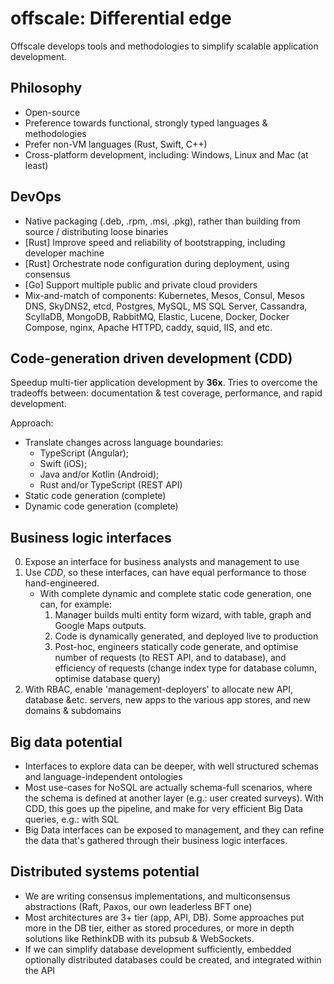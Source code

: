 offscale: Differential edge
===========================
Offscale develops tools and methodologies to simplify scalable application development.

## Philosophy
- Open-source
- Preference towards functional, strongly typed languages & methodologies
- Prefer non-VM languages (Rust, Swift, C++)
- Cross-platform development, including: Windows, Linux and Mac (at least)

## DevOps
- Native packaging (.deb, .rpm, .msi, .pkg), rather than building from source / distributing loose binaries
- [Rust] Improve speed and reliability of bootstrapping, including developer machine
- [Rust] Orchestrate node configuration during deployment, using consensus
- [Go] Support multiple public and private cloud providers
- Mix-and-match of components: Kubernetes, Mesos, Consul, Mesos DNS, SkyDNS2, etcd, Postgres, MySQL, MS SQL Server, Cassandra, ScyllaDB, MongoDB, RabbitMQ, Elastic, Lucene, Docker, Docker Compose, nginx, Apache HTTPD, caddy, squid, IIS, and etc.

## Code-generation driven development (CDD)
Speedup multi-tier application development by **36x**. Tries to overcome the tradeoffs between: documentation & test coverage, performance, and rapid development.

Approach:
- Translate changes across language boundaries:
  - TypeScript (Angular);
  - Swift (iOS);
  - Java and/or Kotlin (Android);
  - Rust and/or TypeScript (REST API)
- Static code generation (complete)
- Dynamic code generation (complete)

## Business logic interfaces
0. Expose an interface for business analysts and management to use
1. Use *CDD*, so these interfaces, can have equal performance to those hand-engineered.
   - With complete dynamic and complete static code generation, one can, for example:
      1. Manager builds multi entity form wizard, with table, graph and Google Maps outputs.
      2. Code is dynamically generated, and deployed live to production
      3. Post-hoc, engineers statically code generate, and optimise number of requests (to REST API, and to database), and efficiency of requests (change index type for database column, optimise database query)
2. With RBAC, enable 'management-deployers' to allocate new API, database &etc. servers, new apps to the various app stores, and new domains & subdomains

## Big data potential
- Interfaces to explore data can be deeper, with well structured schemas and language-independent ontologies
- Most use-cases for NoSQL are actually schema-full scenarios, where the schema is defined at another layer (e.g.: user created surveys). With CDD, this goes up the pipeline, and make for very efficient Big Data queries, e.g.: with SQL
- Big Data interfaces can be exposed to management, and they can refine the data that's gathered through their business logic interfaces.

## Distributed systems potential
- We are writing consensus implementations, and multiconsensus abstractions (Raft, Paxos, our own leaderless BFT one)
- Most architectures are 3+ tier (app, API, DB). Some approaches put more in the DB tier, either as stored procedures, or more in depth solutions like RethinkDB with its pubsub & WebSockets.
- If we can simplify database development sufficiently, embedded optionally distributed databases could be created, and integrated within the API
